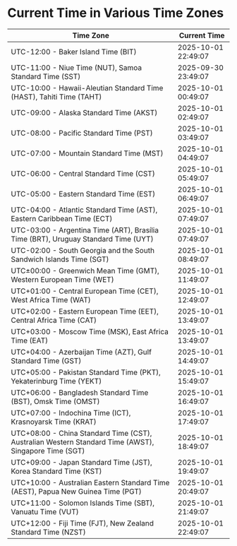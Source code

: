 # Current Time in Various Time Zones

| Time Zone | Current Time |
|-----------|--------------|
| UTC-12:00 - Baker Island Time (BIT) | 2025-10-01 22:49:07 |
| UTC-11:00 - Niue Time (NUT), Samoa Standard Time (SST) | 2025-09-30 23:49:07 |
| UTC-10:00 - Hawaii-Aleutian Standard Time (HAST), Tahiti Time (TAHT) | 2025-10-01 00:49:07 |
| UTC-09:00 - Alaska Standard Time (AKST) | 2025-10-01 02:49:07 |
| UTC-08:00 - Pacific Standard Time (PST) | 2025-10-01 03:49:07 |
| UTC-07:00 - Mountain Standard Time (MST) | 2025-10-01 04:49:07 |
| UTC-06:00 - Central Standard Time (CST) | 2025-10-01 05:49:07 |
| UTC-05:00 - Eastern Standard Time (EST) | 2025-10-01 06:49:07 |
| UTC-04:00 - Atlantic Standard Time (AST), Eastern Caribbean Time (ECT) | 2025-10-01 07:49:07 |
| UTC-03:00 - Argentina Time (ART), Brasília Time (BRT), Uruguay Standard Time (UYT) | 2025-10-01 07:49:07 |
| UTC-02:00 - South Georgia and the South Sandwich Islands Time (SGT) | 2025-10-01 08:49:07 |
| UTC±00:00 - Greenwich Mean Time (GMT), Western European Time (WET) | 2025-10-01 11:49:07 |
| UTC+01:00 - Central European Time (CET), West Africa Time (WAT) | 2025-10-01 12:49:07 |
| UTC+02:00 - Eastern European Time (EET), Central Africa Time (CAT) | 2025-10-01 13:49:07 |
| UTC+03:00 - Moscow Time (MSK), East Africa Time (EAT) | 2025-10-01 13:49:07 |
| UTC+04:00 - Azerbaijan Time (AZT), Gulf Standard Time (GST) | 2025-10-01 14:49:07 |
| UTC+05:00 - Pakistan Standard Time (PKT), Yekaterinburg Time (YEKT) | 2025-10-01 15:49:07 |
| UTC+06:00 - Bangladesh Standard Time (BST), Omsk Time (OMST) | 2025-10-01 16:49:07 |
| UTC+07:00 - Indochina Time (ICT), Krasnoyarsk Time (KRAT) | 2025-10-01 17:49:07 |
| UTC+08:00 - China Standard Time (CST), Australian Western Standard Time (AWST), Singapore Time (SGT) | 2025-10-01 18:49:07 |
| UTC+09:00 - Japan Standard Time (JST), Korea Standard Time (KST) | 2025-10-01 19:49:07 |
| UTC+10:00 - Australian Eastern Standard Time (AEST), Papua New Guinea Time (PGT) | 2025-10-01 20:49:07 |
| UTC+11:00 - Solomon Islands Time (SBT), Vanuatu Time (VUT) | 2025-10-01 21:49:07 |
| UTC+12:00 - Fiji Time (FJT), New Zealand Standard Time (NZST) | 2025-10-01 22:49:07 |
